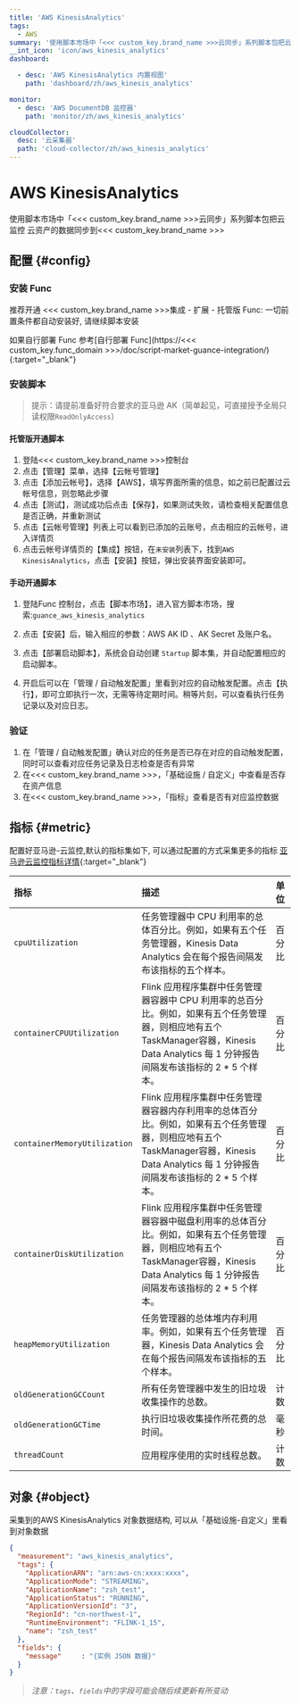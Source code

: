 ```yaml
---
title: 'AWS KinesisAnalytics'
tags: 
  - AWS
summary: '使用脚本市场中「<<< custom_key.brand_name >>>云同步」系列脚本包把云监控 云资产的数据同步到<<< custom_key.brand_name >>>'
__int_icon: 'icon/aws_kinesis_analytics'
dashboard:

  - desc: 'AWS KinesisAnalytics 内置视图'
    path: 'dashboard/zh/aws_kinesis_analytics'

monitor:
  - desc: 'AWS DocumentDB 监控器'
    path: 'monitor/zh/aws_kinesis_analytics'

cloudCollector:
  desc: '云采集器'
  path: 'cloud-collector/zh/aws_kinesis_analytics'
---
```


<!-- markdownlint-disable MD025 -->
# AWS KinesisAnalytics
<!-- markdownlint-enable -->

使用脚本市场中「<<< custom_key.brand_name >>>云同步」系列脚本包把云监控 云资产的数据同步到<<< custom_key.brand_name >>>


## 配置 {#config}

### 安装 Func

推荐开通 <<< custom_key.brand_name >>>集成 - 扩展 - 托管版 Func: 一切前置条件都自动安装好, 请继续脚本安装

如果自行部署 Func 参考[自行部署 Func](https://<<< custom_key.func_domain >>>/doc/script-market-guance-integration/){:target="_blank"}

### 安装脚本

> 提示：请提前准备好符合要求的亚马逊 AK（简单起见，可直接授予全局只读权限`ReadOnlyAccess`）

#### 托管版开通脚本

1. 登陆<<< custom_key.brand_name >>>控制台
2. 点击【管理】菜单，选择【云帐号管理】
3. 点击【添加云帐号】，选择【AWS】，填写界面所需的信息，如之前已配置过云帐号信息，则忽略此步骤
4. 点击【测试】，测试成功后点击【保存】，如果测试失败，请检查相关配置信息是否正确，并重新测试
5. 点击【云帐号管理】列表上可以看到已添加的云账号，点击相应的云帐号，进入详情页
6. 点击云帐号详情页的【集成】按钮，在`未安装`列表下，找到`AWS KinesisAnalytics`，点击【安装】按钮，弹出安装界面安装即可。

#### 手动开通脚本

1. 登陆Func 控制台，点击【脚本市场】，进入官方脚本市场，搜索:`guance_aws_kinesis_analytics`

2. 点击【安装】后，输入相应的参数：AWS AK ID 、AK Secret 及账户名。

3. 点击【部署启动脚本】，系统会自动创建 `Startup` 脚本集，并自动配置相应的启动脚本。

4. 开启后可以在「管理 / 自动触发配置」里看到对应的自动触发配置。点击【执行】，即可立即执行一次，无需等待定期时间。稍等片刻，可以查看执行任务记录以及对应日志。

### 验证

1. 在「管理 / 自动触发配置」确认对应的任务是否已存在对应的自动触发配置，同时可以查看对应任务记录及日志检查是否有异常
2. 在<<< custom_key.brand_name >>>，「基础设施 / 自定义」中查看是否存在资产信息
3. 在<<< custom_key.brand_name >>>，「指标」查看是否有对应监控数据

## 指标 {#metric}
配置好亚马逊-云监控,默认的指标集如下, 可以通过配置的方式采集更多的指标 [亚马逊云监控指标详情](https://docs.aws.amazon.com/zh_cn/kinesisanalytics/latest/java/metrics-dimensions.html){:target="_blank"}

| 指标                    | 描述                                                   |  单位       |
| :---------------------- | :---------------------------------------------------- | :----------|
| `cpuUtilization` | 任务管理器中 CPU 利用率的总体百分比。例如，如果有五个任务管理器，Kinesis Data Analytics 会在每个报告间隔发布该指标的五个样本。 | 百分比  |
| `containerCPUUtilization` | Flink 应用程序集群中任务管理器容器中 CPU 利用率的总百分比。例如，如果有五个任务管理器，则相应地有五个TaskManager容器，Kinesis Data Analytics 每 1 分钟报告间隔发布该指标的 2 * 5 个样本。 |百分比|
| `containerMemoryUtilization` | Flink 应用程序集群中任务管理器容器内存利用率的总体百分比。例如，如果有五个任务管理器，则相应地有五个TaskManager容器，Kinesis Data Analytics 每 1 分钟报告间隔发布该指标的 2 * 5 个样本。 |百分比|
| `containerDiskUtilization` | Flink 应用程序集群中任务管理器容器中磁盘利用率的总体百分比。例如，如果有五个任务管理器，则相应地有五个TaskManager容器，Kinesis Data Analytics 每 1 分钟报告间隔发布该指标的 2 * 5 个样本。 |百分比|
| `heapMemoryUtilization` | 任务管理器的总体堆内存利用率。例如，如果有五个任务管理器，Kinesis Data Analytics 会在每个报告间隔发布该指标的五个样本。 |百分比|
| `oldGenerationGCCount` | 所有任务管理器中发生的旧垃圾收集操作的总数。 |计数|
| `oldGenerationGCTime` | 执行旧垃圾收集操作所花费的总时间。 |毫秒|
| `threadCount` | 应用程序使用的实时线程总数。 |计数|


## 对象 {#object}

采集到的AWS KinesisAnalytics 对象数据结构, 可以从「基础设施-自定义」里看到对象数据

```json
{
  "measurement": "aws_kinesis_analytics",
  "tags": {
    "ApplicationARN": "arn:aws-cn:xxxx:xxxx",
    "ApplicationMode": "STREAMING",
    "ApplicationName": "zsh_test",
    "ApplicationStatus": "RUNNING",
    "ApplicationVersionId": "3",
    "RegionId": "cn-northwest-1",
    "RuntimeEnvironment": "FLINK-1_15",
    "name": "zsh_test"
  },
  "fields": {
    "message"     : "{实例 JSON 数据}"
  }
}

```

> *注意：`tags`、`fields`中的字段可能会随后续更新有所变动*
